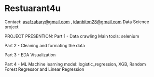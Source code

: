 # Restuarant4u
Contact: asafzabary@gmail.com , idanbiton28@gmail.com 
Data Science project

PROJECT PRESENTION:
Part 1 - Data crawling Main tools: selenium

Part 2 - Cleaning and formating the data

Part 3 - EDA Visualization

Part 4 - ML Machine learning model: logistic_regression, XGB, Random Forest Regressor and Linear Regression
